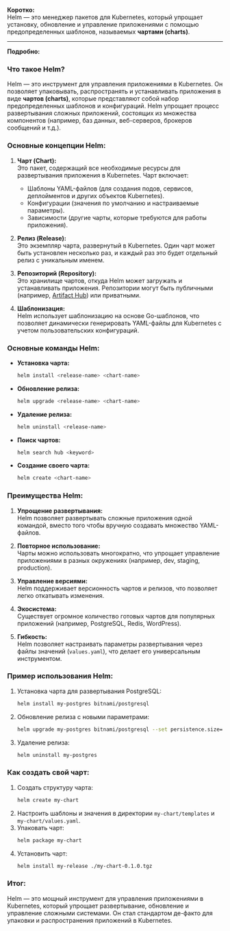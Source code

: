 
**Коротко:**  
Helm — это менеджер пакетов для Kubernetes, который упрощает установку, обновление и управление приложениями с помощью предопределенных шаблонов, называемых **чартами (charts)**.

---

**Подробно:**  

### Что такое Helm?
Helm — это инструмент для управления приложениями в Kubernetes. Он позволяет упаковывать, распространять и устанавливать приложения в виде **чартов (charts)**, которые представляют собой набор предопределенных шаблонов и конфигураций. Helm упрощает процесс развертывания сложных приложений, состоящих из множества компонентов (например, баз данных, веб-серверов, брокеров сообщений и т.д.).

### Основные концепции Helm:
1. **Чарт (Chart):**  
   Это пакет, содержащий все необходимые ресурсы для развертывания приложения в Kubernetes. Чарт включает:
   - Шаблоны YAML-файлов (для создания подов, сервисов, деплойментов и других объектов Kubernetes).
   - Конфигурации (значения по умолчанию и настраиваемые параметры).
   - Зависимости (другие чарты, которые требуются для работы приложения).

2. **Релиз (Release):**  
   Это экземпляр чарта, развернутый в Kubernetes. Один чарт может быть установлен несколько раз, и каждый раз это будет отдельный релиз с уникальным именем.

3. **Репозиторий (Repository):**  
   Это хранилище чартов, откуда Helm может загружать и устанавливать приложения. Репозитории могут быть публичными (например, [Artifact Hub](https://artifacthub.io/)) или приватными.

4. **Шаблонизация:**  
   Helm использует шаблонизацию на основе Go-шаблонов, что позволяет динамически генерировать YAML-файлы для Kubernetes с учетом пользовательских конфигураций.

### Основные команды Helm:
- **Установка чарта:**  
  ```bash
  helm install <release-name> <chart-name>
  ```
- **Обновление релиза:**  
  ```bash
  helm upgrade <release-name> <chart-name>
  ```
- **Удаление релиза:**  
  ```bash
  helm uninstall <release-name>
  ```
- **Поиск чартов:**  
  ```bash
  helm search hub <keyword>
  ```
- **Создание своего чарта:**  
  ```bash
  helm create <chart-name>
  ```

### Преимущества Helm:
1. **Упрощение развертывания:**  
   Helm позволяет развертывать сложные приложения одной командой, вместо того чтобы вручную создавать множество YAML-файлов.

2. **Повторное использование:**  
   Чарты можно использовать многократно, что упрощает управление приложениями в разных окружениях (например, dev, staging, production).

3. **Управление версиями:**  
   Helm поддерживает версионность чартов и релизов, что позволяет легко откатывать изменения.

4. **Экосистема:**  
   Существует огромное количество готовых чартов для популярных приложений (например, PostgreSQL, Redis, WordPress).

5. **Гибкость:**  
   Helm позволяет настраивать параметры развертывания через файлы значений (`values.yaml`), что делает его универсальным инструментом.

### Пример использования Helm:
1. Установка чарта для развертывания PostgreSQL:
   ```bash
   helm install my-postgres bitnami/postgresql
   ```
2. Обновление релиза с новыми параметрами:
   ```bash
   helm upgrade my-postgres bitnami/postgresql --set persistence.size=20Gi
   ```
3. Удаление релиза:
   ```bash
   helm uninstall my-postgres
   ```

### Как создать свой чарт:
1. Создать структуру чарта:
   ```bash
   helm create my-chart
   ```
2. Настроить шаблоны и значения в директории `my-chart/templates` и `my-chart/values.yaml`.
3. Упаковать чарт:
   ```bash
   helm package my-chart
   ```
4. Установить чарт:
   ```bash
   helm install my-release ./my-chart-0.1.0.tgz
   ```

### Итог:
Helm — это мощный инструмент для управления приложениями в Kubernetes, который упрощает развертывание, обновление и управление сложными системами. Он стал стандартом де-факто для упаковки и распространения приложений в Kubernetes.
